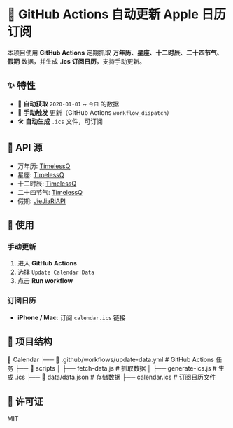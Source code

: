 # 📅 GitHub Actions 自动更新 Apple 日历订阅

本项目使用 **GitHub Actions** 定期抓取 **万年历、星座、十二时辰、二十四节气、假期** 数据，并生成 **.ics 订阅日历**，支持手动更新。

## **✨ 特性**
- 📆 **自动获取** `2020-01-01` ~ `今日` 的数据
- 🔄 **手动触发** 更新（GitHub Actions `workflow_dispatch`）
- 🛠 **自动生成** `.ics` 文件，可订阅

## **📜 API 源**
- 万年历: [TimelessQ](https://api.timelessq.com)
- 星座: [TimelessQ](https://api.timelessq.com)
- 十二时辰: [TimelessQ](https://api.timelessq.com)
- 二十四节气: [TimelessQ](https://api.timelessq.com)
- 假期: [JieJiaRiAPI](https://api.jiejiariapi.com)

## **🚀 使用**
### **手动更新**
1. 进入 **GitHub Actions**
2. 选择 `Update Calendar Data`
3. 点击 **Run workflow**

### **订阅日历**
- **iPhone / Mac**: 订阅 `calendar.ics` 链接

## **📂 项目结构**
📂 Calendar
├── 📂 .github/workflows/update-data.yml  # GitHub Actions 任务
├── 📂 scripts
│   ├── fetch-data.js                     # 抓取数据
│   ├── generate-ics.js                    # 生成 .ics
├── 📂 data/data.json                      # 存储数据
├── calendar.ics                           # 订阅日历文件
## **📜 许可证**
MIT
